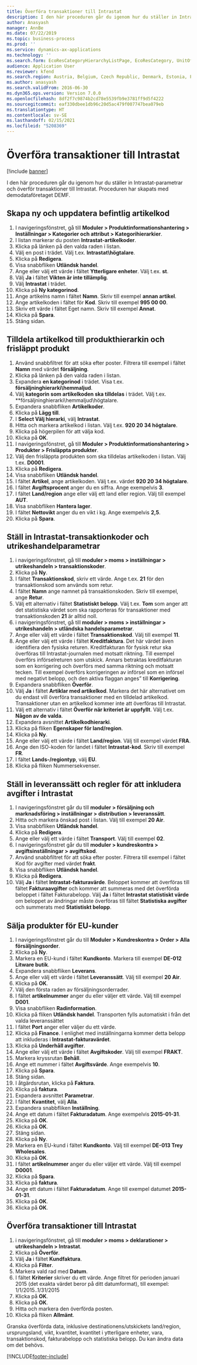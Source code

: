 ```yaml
---
title: Överföra transaktioner till Intrastat
description: I den här proceduren går du igenom hur du ställer in Intrastat-parametrar och överför transaktioner till Intrastat.
author: Anasyash
manager: AnnBe
ms.date: 07/22/2019
ms.topic: business-process
ms.prod: ''
ms.service: dynamics-ax-applications
ms.technology: ''
ms.search.form: EcoResCategoryHierarchyListPage, EcoResCategory, UnitOfMeasureLookup, ProcCategoryAddCommodityCode, EcoResProductDetailsExtended, IntrastatCommodityLookup, IntrastatTransactionCode, IntrastatParameters, DeliveryMode, MarkupTable, SalesTableListPage, SalesCreateOrder, SalesTable, MarkupTrans, SalesEditLines,  Intrastat, SysQueryForm, DeliveryReason, DeliveryTerms, DestinationCode
audience: Application User
ms.reviewer: kfend
ms.search.region: Austria, Belgium, Czech Republic, Denmark, Estonia, Finland, France, Germany, Hungary, Ireland, Italy, Latvia, Lithuania, Netherlands, Poland, Spain, Sweden, United Kingdom
ms.author: anasyash
ms.search.validFrom: 2016-06-30
ms.dyn365.ops.version: Version 7.0.0
ms.openlocfilehash: 8df2f7c9874b2cd78e5539fb9e3781ff9d5f4222
ms.sourcegitcommit: eaf330dbee1db96c20d5ac479f007747bea079eb
ms.translationtype: HT
ms.contentlocale: sv-SE
ms.lasthandoff: 02/15/2021
ms.locfileid: "5208369"
---
```

# <a name="transfer-transactions-to-the-intrastat"></a>Överföra transaktioner till Intrastat

[!include [banner](../../includes/banner.md)]

I den här proceduren går du igenom hur du ställer in Intrastat-parametrar och överför transaktioner till Intrastat. Proceduren har skapats med demodataföretaget DEMF.


## <a name="create-new-and-update-existing-commodity-code"></a>Skapa ny och uppdatera befintlig artikelkod
1. I navigeringsfönstret, gå till **Moduler > Produktinformationshantering > Inställningar > Kategorier och attribut > Kategorihierarkier**.
2. I listan markerar du posten **Intrastat-artikelkoder**.
3. Klicka på länken på den valda raden i listan.
4. Välj en post i trädet. Välj t.ex. **Intrastat\högtalare**.  
5. Klicka på **Redigera**.
6. Visa snabbfliken **Utländsk handel**.
7. Ange eller välj ett värde i fältet **Ytterligare enheter**. Välj t.ex. **st**.  
8. Välj **Ja** i fältet **Vikten är inte tillämplig**.
9. Välj **Intrastat** i trädet.
10. Klicka på **Ny kategorinod**.
11. Ange artikelns namn i fältet **Namn**. Skriv till exempel **annan artikel**.  
12. Ange artikelkoden i fältet för **Kod**. Skriv till exempel **995 00 00**.  
13. Skriv ett värde i fältet Eget namn. Skriv till exempel **Annat**.  
14. Klicka på **Spara**.
15. Stäng sidan.

## <a name="assign-commodity-code-to-product-hierarchy-and-released-product"></a>Tilldela artikelkod till produkthierarkin och frisläppt produkt
1. Använd snabbfiltret för att söka efter poster. Filtrera till exempel i fältet **Namn** med värdet **försäljning**.
2. Klicka på länken på den valda raden i listan.
3. Expandera **en kategorinod** i trädet. Visa t.ex. **försäljninghierarki\hemmaljud**.  
4. Välj **kategorin som artikelkoden ska tilldelas** i trädet. Välj t.ex. **försäljninghierarki\hemmaljud\högtalare.  
5. Expandera snabbfliken **Artikelkoder**.
6. Klicka på **Lägg till**.
7. I **Select Välj hierarki**, välj **Intrastat**.
8. Hitta och markera artikelkod i listan. Välj t.ex. **920 20 34 högtalare**.  
9. Klicka på högerpilen för att välja kod.
10. Klicka på **OK**.
11. I navigeringsfönstret, gå till **Moduler > Produktinformationshantering > Produkter > Frisläppta produkter**.
12. Välj den frisläppta produkten som ska tilldelas artikelkoden i listan. Välj t.ex. **D0001**.  
13. Klicka på **Redigera**.
14. Visa snabbfliken **Utländsk handel**.
15. I fältet **Artikel**, ange artikelkoden. Välj t.ex. värdet **920 20 34 högtalare**.    
16. I fältet **Avgiftsprocent** anger du en siffra. Ange exempelvis **3**.  
17. I fältet **Land/region** ange eller välj ett land eller region. Välj till exempel **AUT**.  
18. Visa snabbfliken **Hantera lager**.
19. I fältet **Nettovikt** anger du en vikt i kg. Ange exempelvis **2,5**.  
20. Klicka på **Spara**.

## <a name="set-up-intrastat-transaction-codes-and-foreign-trade-parameters"></a>Ställ in Intrastat-transaktionkoder och utrikeshandelparametrar
1. i navigeringsfönstret, gå till **moduler > moms > inställningar > utrikeshandeln > transaktionskoder**.
2. Klicka på **Ny**.
3. I fältet **Transaktionskod**, skriv ett värde. Ange t.ex. **21** för den transaktionskod som används som retur.  
4. I fältet **Namn** ange namnet på transaktionskoden. Skriv till exempel, ange **Retur**.  
5. Välj ett alternativ i fältet **Statistiskt belopp**. Välj t.ex. **Tom** som anger att det statistiska värdet som ska rapporteras för transaktioner med transaktionskoden **21** är alltid noll.  
6. i navigeringsfönstret, gå till **moduler > moms > inställningar > utrikeshandeln > utländska handelsparametrar**.
7. Ange eller välj ett värde i fältet **Transaktionskod**. Välj till exempel **11**.  
8. Ange eller välj ett värde i fältet **Kreditfaktura**. Det här värdet även identifiera den fysiska returen. Kreditfakturan för fysisk retur ska överföras till Intrastat-journalen med motsatt riktning. Till exempel överförs införselreturen som utskick.   Annars betraktas kreditfakturan som en korrigering och överförs med samma riktning och motsatt tecken. Till exempel överförs korrigeringen av införsel som en införsel med negativt belopp, och den aktiva flaggan anges” till **Korrigering**.  
9. Expandera snabbfliken **Överför**.
10. Välj **Ja** i fältet **Artiklar med artikelkod**. Markera det här alternativet om du endast vill överföra transaktioner med en tilldelad artikelkod. Transaktioner utan en artikelkod kommer inte att överföras till Intrastat.  
11. Välj ett alternativ i fältet **Överför när kriteriet är uppfyllt**. Välj t.ex. **Någon av de valda**.  
12. Expandera avsnittet **Artikelkodhierarki**.
13. Klicka på fliken **Egenskaper för land/region**.
14. Klicka på **Ny**.
15. Ange eller välj ett värde i fältet **Land/region**. Välj till exempel värdet **FRA**.  
16. Ange den ISO-koden för landet i fältet **Intrastat-kod**.  Skriv till exempel **FR**.  
17. I fältet **Lands-/regiontyp**, välj **EU**.
18. Klicka på fliken Nummersekvenser.

## <a name="set-up-modes-of-delivery-and-rules-for-including-charges-in-intrastat"></a>Ställ in leveranssätt och regler för att inkludera avgifter i Intrastat
1. I navigeringsfönstret går du till **moduler > försäljning och marknadsföring > inställningar > distribution > leveranssätt**.
2. Hitta och markera önskad post i listan. Välj till exempel **20 Air**.  
3. Visa snabbfliken **Utländsk handel**.
4. Klicka på **Redigera**.
5. Ange eller välj ett värde i fältet **Transport**. Välj till exempel **02**.  
6. I navigeringsfönstret går du till **moduler > kundreskontra > avgiftsinställningar > avgiftskod**.
7. Använd snabbfiltret för att söka efter poster. Filtrera till exempel i fältet Kod för avgifter med värdet **frakt**.
8. Visa snabbfliken **Utländsk handel**.
9. Klicka på **Redigera**.
10. Välj **Ja** i fältet **Intrastat-fakturavärde**. Beloppet kommer att överföras till fältet **Fakturaavgifter** och kommer att summeras med det överförda beloppet i fältet Fakturabelopp. Välj **Ja** i fältet **Intrastat statistiskt värde** om beloppet av ändringar måste överföras till fältet **Statistiska avgifter** och summerats med **Statistiskt belopp**.  

## <a name="sell-products-for-eu-customers"></a>Sälja produkter för EU-kunder
1. I navigeringsfönstret går du till **Moduler > Kundreskontra > Order > Alla försäljningsorder**.
2. Klicka på **Ny**.
3. Markera en EU-kund i fältet **Kundkonto**. Markera till exempel **DE-012 Litware butik**.  
4. Expandera snabbfliken **Leverans**.
5. Ange eller välj ett värde i fältet **Leveranssätt**. Välj till exempel **20 Air**.  
6. Klicka på **OK**.
7. Välj den första raden av försäljningsorderrader.
8. I fältet **artikelnummer** anger du eller väljer ett värde. Välj till exempel **D001**.  
9. Visa snabbfliken **Radinformation**.
10. Klicka på fliken **Utländsk handel**. Transporten fylls automatiskt i från det valda leveranssättet  
11. I fältet **Port** anger eller väljer du ett värde.
12. Klicka på **Finance**. I enlighet med inställningarna kommer detta belopp att inkluderas i **Intrastat-fakturavärdet**.  
13. Klicka på **Underhåll avgifter**.
14. Ange eller välj ett värde i fältet **Avgiftskoder**. Välj till exempel **FRAKT**.  
15. Markera kryssrutan **Behåll**.
16. Ange ett nummer i fältet **Avgiftsvärde**. Ange exempelvis **10**.  
17. Klicka på **Spara**.
18. Stäng sidan.
19. I åtgärdsrutan, klicka på **Faktura**.
20. Klicka på **faktura**.
21. Expandera avsnittet **Parametrar**.
22. I fältet **Kvantitet**, välj **Alla**.
23. Expandera snabbfliken **Inställning**.
24. Ange ett datum i fältet **Fakturadatum**. Ange exempelvis **2015-01-31**.  
25. Klicka på **OK**.
26. Klicka på **OK**.
27. Stäng sidan.
28. Klicka på **Ny**.
29. Markera en EU-kund i fältet **Kundkonto**. Välj till exempel **DE-013 Trey Wholesales**.
30. Klicka på **OK**.
31. I fältet **artikelnummer** anger du eller väljer ett värde. Välj till exempel **D0001**.  
32. Klicka på **Spara**.
33. Klicka på **faktura**.
34. Ange ett datum i fältet **Fakturadatum**. Ange till exempel datumet **2015-01-31**.  
35. Klicka på **OK**.
36. Klicka på **OK**.

## <a name="transfer-transactions-to-the-intrastat"></a>Överföra transaktioner till Intrastat
1. i navigeringsfönstret, gå till **moduler > moms > deklarationer > utrikeshandeln > Intrastat**.
2. Klicka på **Överför**.
3. Välj **Ja** i fältet **Kundfaktura**.
4. Klicka på **Filter**.
5. Markera vald rad med **Datum**.
6. I fältet **Kriterier** skriver du ett värde. Ange filtret för perioden januari 2015 (det exakta värdet beror på ditt datumformat), till exempel: 1/1/2015..1/31/2015  
7. Klicka på **OK**.
8. Klicka på **OK**.
9. Hitta och markera den överförda posten.
10. Klicka på fliken **Allmänt**.
    
Granska överförda data, inklusive destinationens/utskickets land/region, ursprungsland, vikt, kvantitet, kvantitet i ytterligare enheter, vara, transaktionskod, fakturabelopp och statistiska belopp. Du kan ändra data om det behövs.  



[!INCLUDE[footer-include](../../../includes/footer-banner.md)]